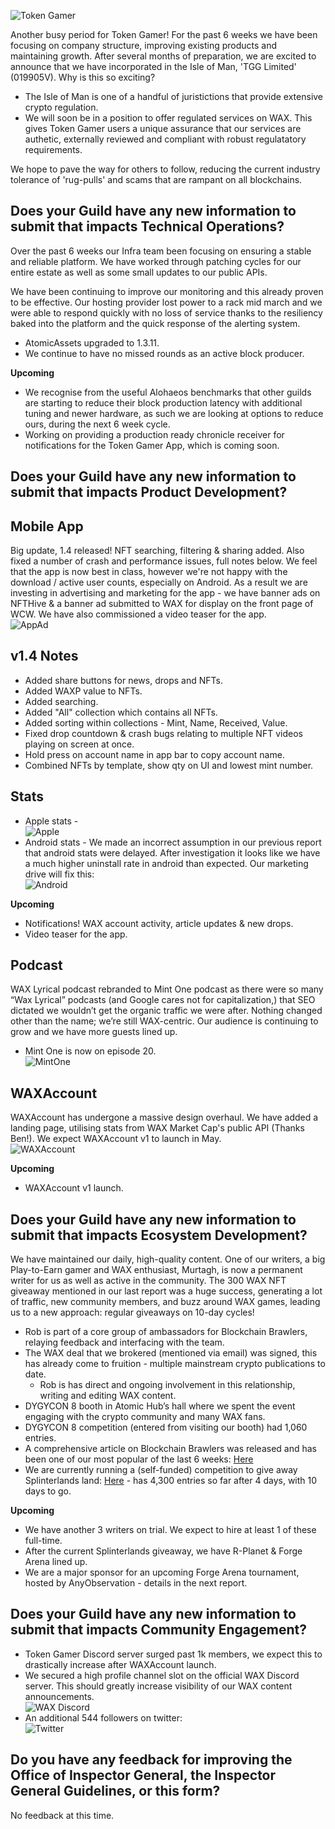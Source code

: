 ![Token Gamer](https://tokengamer.io/wp-content/uploads/2021/12/tg_logo_text_v2.png)

Another busy period for Token Gamer! For the past 6 weeks we have been focusing on company structure, improving existing products and maintaining growth. After several months of preparation, we are excited to announce that we have incorporated in the Isle of Man, 'TGG Limited' (019905V). Why is this so exciting?
* The Isle of Man is one of a handful of juristictions that provide extensive crypto regulation.
* We will soon be in a position to offer regulated services on WAX. This gives Token Gamer users a unique assurance that our services are authetic, externally reviewed and compliant with robust regulatatory requirements.

We hope to pave the way for others to follow, reducing the current industry tolerance of 'rug-pulls' and scams that are rampant on all blockchains.
 

## Does your Guild have any new information to submit that impacts Technical Operations?

Over the past 6 weeks our Infra team been focusing on ensuring a stable and reliable platform. We have worked through patching cycles for our entire estate as well as some small updates to our public APIs.

We have been continuing to improve our monitoring and this already proven to be effective. Our hosting provider lost power to a rack mid march and we were able to respond quickly with no loss of service thanks to the resiliency baked into the platform and the quick response of the alerting system.
* AtomicAssets upgraded to 1.3.11.
* We continue to have no missed rounds as an active block producer.


**Upcoming**
* We recognise from the useful Alohaeos benchmarks that other guilds are starting to reduce their block production latency with additional tuning and newer hardware, as such we are looking at options to reduce ours, during the next 6 week cycle.
* Working on providing a production ready chronicle receiver for notifications for the Token Gamer App, which is coming soon.


## Does your Guild have any new information to submit that impacts Product Development?
## Mobile App
Big update, 1.4 released! NFT searching, filtering & sharing added. Also fixed a number of crash and performance issues, full notes below. We feel that the app is now best in class, however we're not happy with the download / active user counts, especially on Android. As a result we are investing in advertising and marketing for the app - we have banner ads on NFTHive & a banner ad submitted to WAX for display on the front page of WCW. We have also commissioned a video teaser for the app. \
![AppAd](https://tokengamer.io/wp-content/uploads/2022/04/BANNER.png)
## v1.4 Notes
* Added share buttons for news, drops and NFTs.
* Added WAXP value to NFTs.
* Added searching.
* Added "All" collection which contains all NFTs.
* Added sorting within collections - Mint, Name, Received, Value.
* Fixed drop countdown & crash bugs relating to multiple NFT videos playing on screen at once.
* Hold press on account name in app bar to copy account name.
* Combined NFTs by template, show qty on UI and lowest mint number.

## Stats
* Apple stats - \
![Apple](https://tokengamer.io/wp-content/uploads/2022/04/apple_mar_2022.png)
* Android stats - We made an incorrect assumption in our previous report that android stats were delayed. After investigation it looks like we have a much higher uninstall rate in android than expected. Our marketing drive will fix this: \
![Android](https://tokengamer.io/wp-content/uploads/2022/04/android_mar_2022.png) 

**Upcoming**
* Notifications! WAX account activity, article updates & new drops.
* Video teaser for the app.

## Podcast
WAX Lyrical podcast rebranded to Mint One podcast as there were so many “Wax Lyrical” podcasts (and Google cares not for capitalization,) that SEO dictated we wouldn’t get the organic traffic we were after. Nothing changed other than the name; we’re still WAX-centric. Our audience is continuing to grow and we have more guests lined up. 
* Mint One is now on episode 20. \
![MintOne](https://tokengamer.io/wp-content/uploads/2022/04/podcast_mar_2022.png)

## WAXAccount
WAXAccount has undergone a massive design overhaul. We have added a landing page, utilising stats from WAX Market Cap's public API (Thanks Ben!). We expect WAXAccount v1 to launch in May. \
![WAXAccount](https://tokengamer.io/wp-content/uploads/2022/04/WAXAccount_mar_2022.png)

**Upcoming**
* WAXAccount v1 launch.


## Does your Guild have any new information to submit that impacts Ecosystem Development?
We have maintained our daily, high-quality content. One of our writers, a big Play-to-Earn gamer and WAX enthusiast, Murtagh, is now a permanent writer for us as well as active in the community. The 300 WAX NFT giveaway mentioned in our last report was a huge success, generating a lot of traffic, new community members, and buzz around WAX games, leading us to a new approach: regular giveaways on 10-day cycles!

* Rob is part of a core group of ambassadors for Blockchain Brawlers, relaying feedback and interfacing with the team.
* The WAX deal that we brokered (mentioned via email) was signed, this has already come to fruition - multiple mainstream crypto publications to date.
  - Rob is has direct and ongoing involvement in this relationship, writing and editing WAX content.
* DYGYCON 8 booth in Atomic Hub’s hall where we spent the event engaging with the crypto community and many WAX fans.
* DYGYCON 8 competition (entered from visiting our booth) had 1,060 entries.
* A comprehensive article on Blockchain Brawlers was released and has been one of our most popular of the last 6 weeks: [Here](https://tokengamer.io/first-look-at-blockchain-brawlers-strong-foundations-with-unmatched-p2e)
* We are currently running a (self-funded) competition to give away Splinterlands land: [Here](https://tokengamer.io/were-giving-away-land-for-the-most-popular-blockchain-game-splinterlands/) - has 4,300 entries so far after 4 days, with 10 days to go.

**Upcoming**
* We have another 3 writers on trial. We expect to hire at least 1 of these full-time.
* After the current Splinterlands giveaway, we have R-Planet & Forge Arena lined up.
* We are a major sponsor for an upcoming Forge Arena tournament, hosted by AnyObservation - details in the next report.

## Does your Guild have any new information to submit that impacts Community Engagement?
* Token Gamer Discord server surged past 1k members, we expect this to drastically increase after WAXAccount launch.
* We secured a high profile channel slot on the official WAX Discord server. This should greatly increase visibility of our WAX content announcements. \
![WAX Discord](https://tokengamer.io/wp-content/uploads/2022/04/WAXDiscord_mar_2022.png) 
* An additional 544 followers on twitter: \
![Twitter](https://tokengamer.io/wp-content/uploads/2022/04/twitter_mar_2022.png) 


## Do you have any feedback for improving the Office of Inspector General, the Inspector General Guidelines, or this form?
No feedback at this time.
